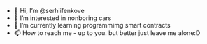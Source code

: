 - 👋 Hi, I’m @serhiifenkove
- 👀 I’m interested in nonboring cars
- 🌱 I’m currently learning programmimg smart contracts
- 📫 How to reach me - up to you. but better just leave me alone:D

<!---
nonboringcars/nonboringcars is a ✨ special ✨ repository because its `README.md` (this file) appears on your GitHub profile.
You can click the Preview link to take a look at your changes.
--->
